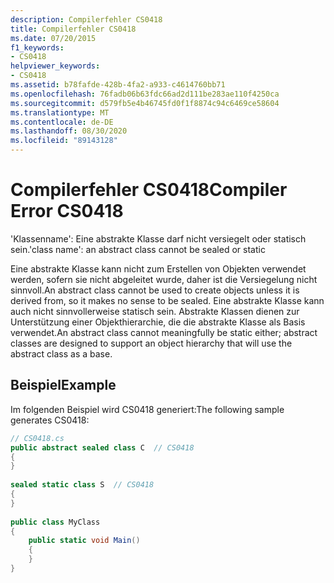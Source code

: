 ```yaml
---
description: Compilerfehler CS0418
title: Compilerfehler CS0418
ms.date: 07/20/2015
f1_keywords:
- CS0418
helpviewer_keywords:
- CS0418
ms.assetid: b78fafde-428b-4fa2-a933-c4614760bb71
ms.openlocfilehash: 76fadb06b63fdc66ad2d111be283ae110f4250ca
ms.sourcegitcommit: d579fb5e4b46745fd0f1f8874c94c6469ce58604
ms.translationtype: MT
ms.contentlocale: de-DE
ms.lasthandoff: 08/30/2020
ms.locfileid: "89143128"
---
```

# <a name="compiler-error-cs0418"></a><span data-ttu-id="a7086-103">Compilerfehler CS0418</span><span class="sxs-lookup"><span data-stu-id="a7086-103">Compiler Error CS0418</span></span>
<span data-ttu-id="a7086-104">'Klassenname': Eine abstrakte Klasse darf nicht versiegelt oder statisch sein.</span><span class="sxs-lookup"><span data-stu-id="a7086-104">'class name': an abstract class cannot be sealed or static</span></span>  
  
 <span data-ttu-id="a7086-105">Eine abstrakte Klasse kann nicht zum Erstellen von Objekten verwendet werden, sofern sie nicht abgeleitet wurde, daher ist die Versiegelung nicht sinnvoll.</span><span class="sxs-lookup"><span data-stu-id="a7086-105">An abstract class cannot be used to create objects unless it is derived from, so it makes no sense to be sealed.</span></span> <span data-ttu-id="a7086-106">Eine abstrakte Klasse kann auch nicht sinnvollerweise statisch sein. Abstrakte Klassen dienen zur Unterstützung einer Objekthierarchie, die die abstrakte Klasse als Basis verwendet.</span><span class="sxs-lookup"><span data-stu-id="a7086-106">An abstract class cannot meaningfully be static either; abstract classes are designed to support an object hierarchy that will use the abstract class as a base.</span></span>  
  
## <a name="example"></a><span data-ttu-id="a7086-107">Beispiel</span><span class="sxs-lookup"><span data-stu-id="a7086-107">Example</span></span>  
 <span data-ttu-id="a7086-108">Im folgenden Beispiel wird CS0418 generiert:</span><span class="sxs-lookup"><span data-stu-id="a7086-108">The following sample generates CS0418:</span></span>  
  
```csharp  
// CS0418.cs  
public abstract sealed class C  // CS0418  
{  
}  
  
sealed static class S  // CS0418  
{  
}  
  
public class MyClass  
{  
    public static void Main()  
    {  
    }  
}  
```
